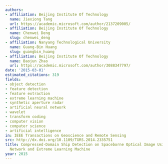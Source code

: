 ```yaml
---
authors:
- affiliation: Beijing Institute Of Technology
  name: Jiexiong Tang
  url: https://academic.microsoft.com/author/2137209005/
- affiliation: Beijing Institute Of Technology
  name: Chenwei Deng
  slug: chenwei_deng
- affiliation: Nanyang Technological University
  name: Guang-Bin Huang
  slug: guangbin_huang
- affiliation: Beijing Institute Of Technology
  name: Baojun Zhao
  url: https://academic.microsoft.com/author/3088347797/
date: '2015-03-01'
estimated_citations: 319
fields:
- object detection
- feature detection
- feature extraction
- extreme learning machine
- synthetic aperture radar
- artificial neural network
- wavelet
- transform coding
- computer vision
- computer science
- artificial intelligence
in: IEEE Transactions on Geoscience and Remote Sensing
src: http://dx.doi.org/10.1109/TGRS.2014.2335751
title: Compressed-Domain Ship Detection on Spaceborne Optical Image Using Deep Neural
  Network and Extreme Learning Machine
year: 2015
---
```

